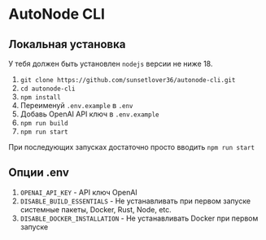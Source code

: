 # AutoNode CLI

## Локальная установка

У тебя должен быть установлен `nodejs` версии не ниже 18.

1. `git clone https://github.com/sunsetlover36/autonode-cli.git`
2. `cd autonode-cli`
3. `npm install`
4. Переименуй `.env.example` в `.env`
5. Добавь OpenAI API ключ в `.env.example`
6. `npm run build`
7. `npm run start`

При последующих запусках достаточно просто вводить `npm run start`

## Опции .env

1. `OPENAI_API_KEY` - API ключ OpenAI
2. `DISABLE_BUILD_ESSENTIALS` - Не устанавливать при первом запуске системные пакеты, Docker, Rust, Node, etc.
3. `DISABLE_DOCKER_INSTALLATION` - Не устанавливать Docker при первом запуске
